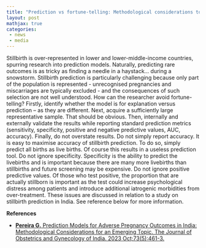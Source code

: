 ```yaml
---
title: "Prediction vs fortune-telling: Methodological considerations to avoid the latter"
layout: post
mathjax: true
categories: 
 - news
 - media
---
```


Stillbirth is over-represented in lower and lower-middle-income countries, spurring research into prediction models. Naturally, predicting rare outcomes is as tricky as finding a needle in a haystack… during a snowstorm. Stillbirth prediction is particularly challenging because only part of the population is represented - unrecognised pregnancies and miscarriages are typically excluded - and the consequences of such selection are not well understood. How can the researcher avoid fortune-telling? Firstly, identify whether the model is for explanation versus prediction – as they are different. Next, acquire a sufficiently large representative sample. That should be obvious. Then, internally and externally validate the results while reporting standard prediction metrics (sensitivity, specificity, positive and negative predictive values, AUC, accuracy). Finally, do not overstate results. Do not simply report accuracy. It is easy to maximise accuracy of stillbirth prediction. To do so, simply predict all births as live births. Of course this results in a useless prediction tool. Do not ignore specificity. Specificity is the ability to predict the livebirths and is important because there are many more livebirths than stillbirths and future screening may be expensive. Do not ignore positive predictive values. Of those who test positive, the proportion that are actually stillborn is important as the test could increase psychological distress among patients and introduce additional iatrogenic morbidities from over-treatment. These issues are discussed in relation to a study on stillbirth prediction in India. See reference below for more information.  

**References**
* [**Pereira G.** Prediction Models for Adverse Pregnancy Outcomes in India: Methodological Considerations for an Emerging Topic. The Journal of Obstetrics and Gynecology of India. 2023 Oct;73(5):461-3.](https://doi.org/10.1007%2Fs13224-021-01617-4)
